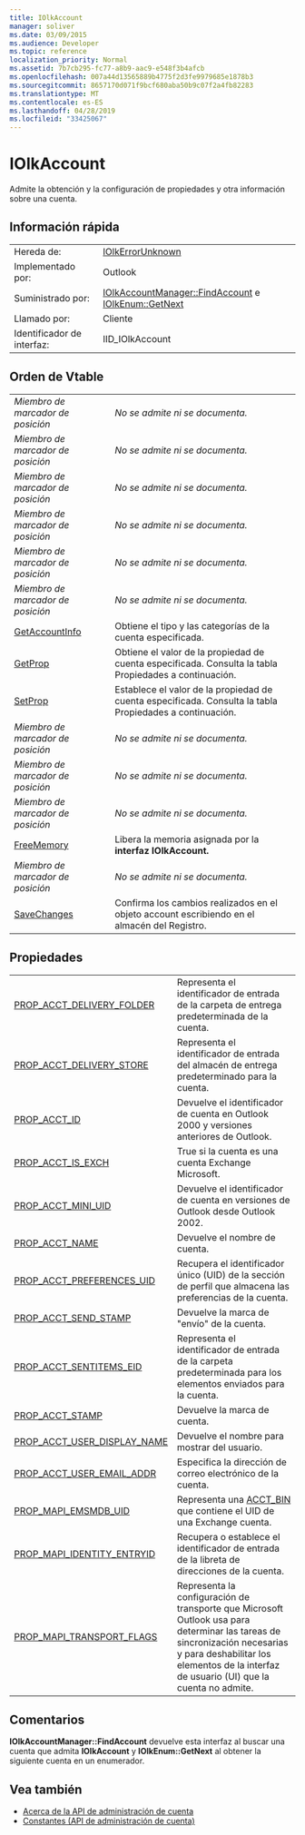 ```yaml
---
title: IOlkAccount
manager: soliver
ms.date: 03/09/2015
ms.audience: Developer
ms.topic: reference
localization_priority: Normal
ms.assetid: 7b7cb295-fc77-a8b9-aac9-e548f3b4afcb
ms.openlocfilehash: 007a44d13565889b4775f2d3fe9979685e1878b3
ms.sourcegitcommit: 8657170d071f9bcf680aba50b9c07f2a4fb82283
ms.translationtype: MT
ms.contentlocale: es-ES
ms.lasthandoff: 04/28/2019
ms.locfileid: "33425067"
---
```

# <a name="iolkaccount"></a>IOlkAccount

Admite la obtención y la configuración de propiedades y otra información sobre una cuenta.
  
## <a name="quick-info"></a>Información rápida

|||
|:-----|:-----|
|Hereda de:  <br/> |[IOlkErrorUnknown](iolkerrorunknown.md) <br/> |
|Implementado por:  <br/> |Outlook  <br/> |
|Suministrado por:  <br/> |[IOlkAccountManager::FindAccount](iolkaccountmanager-findaccount.md) e [IOlkEnum::GetNext](iolkenum-getnext.md) <br/> |
|Llamado por:  <br/> |Cliente  <br/> |
|Identificador de interfaz:  <br/> |IID_IOlkAccount  <br/> |
   
## <a name="vtable-order"></a>Orden de Vtable

|||
|:-----|:-----|
| *Miembro de marcador de posición*  <br/> | *No se admite ni se documenta.*  <br/> |
| *Miembro de marcador de posición*  <br/> | *No se admite ni se documenta.*  <br/> |
| *Miembro de marcador de posición*  <br/> | *No se admite ni se documenta.*  <br/> |
| *Miembro de marcador de posición*  <br/> | *No se admite ni se documenta.*  <br/> |
| *Miembro de marcador de posición*  <br/> | *No se admite ni se documenta.*  <br/> |
| *Miembro de marcador de posición*  <br/> | *No se admite ni se documenta.*  <br/> |
|[GetAccountInfo](iolkaccount-getaccountinfo.md) <br/> |Obtiene el tipo y las categorías de la cuenta especificada.  <br/> |
|[GetProp](iolkaccount-getprop.md) <br/> |Obtiene el valor de la propiedad de cuenta especificada. Consulta la tabla Propiedades a continuación.  <br/> |
|[SetProp](iolkaccount-setprop.md) <br/> |Establece el valor de la propiedad de cuenta especificada. Consulta la tabla Propiedades a continuación.  <br/> |
| *Miembro de marcador de posición*  <br/> | *No se admite ni se documenta.*  <br/> |
| *Miembro de marcador de posición*  <br/> | *No se admite ni se documenta.*  <br/> |
| *Miembro de marcador de posición*  <br/> | *No se admite ni se documenta.*  <br/> |
|[FreeMemory](iolkaccount-freememory.md) <br/> |Libera la memoria asignada por la **interfaz IOlkAccount.**  <br/> |
| *Miembro de marcador de posición*  <br/> | *No se admite ni se documenta.*  <br/> |
|[SaveChanges](iolkaccount-savechanges.md) <br/> |Confirma los cambios realizados en el objeto account escribiendo en el almacén del Registro.  <br/> |
   
## <a name="properties"></a>Propiedades

|||
|:-----|:-----|
|[PROP_ACCT_DELIVERY_FOLDER](prop_acct_delivery_folder.md) <br/> |Representa el identificador de entrada de la carpeta de entrega predeterminada de la cuenta.  <br/> |
|[PROP_ACCT_DELIVERY_STORE](prop_acct_delivery_store.md) <br/> |Representa el identificador de entrada del almacén de entrega predeterminado para la cuenta.  <br/> |
|[PROP_ACCT_ID](prop_acct_id.md) <br/> |Devuelve el identificador de cuenta en Outlook 2000 y versiones anteriores de Outlook.  <br/> |
|[PROP_ACCT_IS_EXCH](prop_acct_is_exch.md) <br/> |True si la cuenta es una cuenta Exchange Microsoft.  <br/> |
|[PROP_ACCT_MINI_UID](prop_acct_mini_uid.md) <br/> |Devuelve el identificador de cuenta en versiones de Outlook desde Outlook 2002.  <br/> |
|[PROP_ACCT_NAME](prop_acct_name.md) <br/> |Devuelve el nombre de cuenta.  <br/> |
|[PROP_ACCT_PREFERENCES_UID](prop_acct_preferences_uid.md) <br/> |Recupera el identificador único (UID) de la sección de perfil que almacena las preferencias de la cuenta.  <br/> |
|[PROP_ACCT_SEND_STAMP](prop_acct_send_stamp.md) <br/> |Devuelve la marca de "envío" de la cuenta.  <br/> |
|[PROP_ACCT_SENTITEMS_EID](prop_acct_sentitems_eid.md) <br/> |Representa el identificador de entrada de la carpeta predeterminada para los elementos enviados para la cuenta.  <br/> |
|[PROP_ACCT_STAMP](prop_acct_stamp.md) <br/> |Devuelve la marca de cuenta.  <br/> |
|[PROP_ACCT_USER_DISPLAY_NAME](prop_acct_user_display_name.md) <br/> |Devuelve el nombre para mostrar del usuario.  <br/> |
|[PROP_ACCT_USER_EMAIL_ADDR](prop_acct_user_email_addr.md) <br/> |Especifica la dirección de correo electrónico de la cuenta.  <br/> |
|[PROP_MAPI_EMSMDB_UID](prop_mapi_emsmdb_uid.md) <br/> |Representa una [ACCT_BIN](acct_bin.md) que contiene el UID de una Exchange cuenta.  <br/> |
|[PROP_MAPI_IDENTITY_ENTRYID](prop_mapi_identity_entryid.md) <br/> |Recupera o establece el identificador de entrada de la libreta de direcciones de la cuenta.  <br/> |
|[PROP_MAPI_TRANSPORT_FLAGS](prop_mapi_transport_flags.md) <br/> |Representa la configuración de transporte que Microsoft Outlook usa para determinar las tareas de sincronización necesarias y para deshabilitar los elementos de la interfaz de usuario (UI) que la cuenta no admite.  <br/> |
   
## <a name="remarks"></a>Comentarios

**IOlkAccountManager::FindAccount** devuelve esta interfaz al buscar una cuenta que admita **IOlkAccount** y **IOlkEnum::GetNext** al obtener la siguiente cuenta en un enumerador. 
  
## <a name="see-also"></a>Vea también

- [Acerca de la API de administración de cuenta](about-the-account-management-api.md)  
- [Constantes (API de administración de cuenta)](constants-account-management-api.md)

